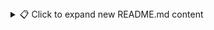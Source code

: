<details> <summary>📋 Click to expand new README.md content</summary>
markdown
Copy
Edit
# 🎯 CartPole - Deep Q-Network (DQN) Agent

This project implements a **Deep Q-Network (DQN)** agent to solve the classic **CartPole-v1** environment using **PyTorch** and **OpenAI Gym**. The agent learns to balance a pole on a cart by interacting with the environment and maximizing cumulative rewards over episodes.

---

## 🚀 Project Highlights

| Feature          | Details                                      |
| ---------------- | -------------------------------------------- |
| Environment      | `CartPole-v1` (OpenAI Gym)                   |
| Algorithm        | Deep Q-Network (DQN)                         |
| Frameworks       | PyTorch, NumPy, OpenAI Gym                   |
| Model Save/Load  | ✅ Trained model saved as `checkpoint.pth`   |
| Evaluation Video | ✅ `cartpole_output.mp4`                     |
| Visualization    | ✅ Training score plot (`training_plot.png`) |

---

## 🧠 Algorithm: Deep Q-Network (DQN)

DQN combines **Q-learning** with **deep neural networks** and uses a **replay buffer** for stable learning.

### Key Components:

- **Experience Replay:** Stores past experiences and samples random batches to break correlations.
- **Target Network:** A copy of the Q-network that is updated periodically for more stable targets.
- **Epsilon-Greedy Policy:** Balances exploration and exploitation.

---

## 🗂️ Folder Structure

CartPole-DQN/
│
├── train.py # Training loop
├── dqn_agent.py # DQN agent class
├── video_utils.py # Generate evaluation video
├── utils.py # Optional helper file
├── checkpoint.pth # Saved trained model
├── cartpole_output.mp4 # Evaluation video
├── training_plot.png # Reward curve over episodes
└── README.md # This file

---

## ⚙️ How to Train the Agent

> 🐍 Make sure you're in the `dqn_cartpole` conda environment.

```bash
python train.py
This script will:

Train the DQN agent on CartPole-v1

Save the model as checkpoint.pth

Save training plot as training_plot.png

🎥 Evaluate and Record Video
To generate a video of the trained agent:

bash
Copy
Edit
python -c "from video_utils import record_video; record_video('CartPole-v1', 'checkpoint.pth')"
Video will be saved as cartpole_output.mp4.

📊 Example Result
✅ Solved: Average reward ≥ 195
🏁 Final performance: ~197 average reward

🛠️ Dependencies
Install via conda or pip:

bash
Copy
Edit
pip install torch gym[classic_control] matplotlib numpy
🙌 Acknowledgements
OpenAI Gym

PyTorch

📌 Future Improvements
Add Double DQN

Add Prioritized Replay Buffer

Extend to LunarLander-v2 and other environments
```

</details>
